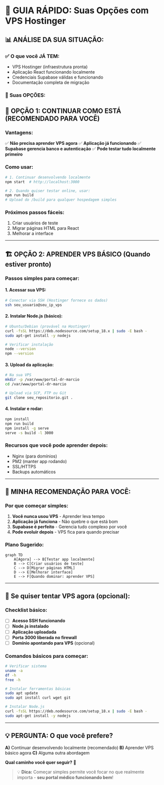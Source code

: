 # 🎯 GUIA RÁPIDO: Suas Opções com VPS Hostinger

## 📊 **ANÁLISE DA SUA SITUAÇÃO:**

### ✅ **O que você JÁ TEM:**
- VPS Hostinger (infraestrutura pronta)
- Aplicação React funcionando localmente
- Credenciais Supabase válidas e funcionando
- Documentação completa de migração

### 🤔 **Suas OPÇÕES:**

## 🚀 **OPÇÃO 1: CONTINUAR COMO ESTÁ (RECOMENDADO PARA VOCÊ)**

### **Vantagens:**
✅ **Não precisa aprender VPS agora**
✅ **Aplicação já funcionando**
✅ **Supabase gerencia banco e autenticação**
✅ **Pode testar tudo localmente primeiro**

### **Como usar:**
```bash
# 1. Continuar desenvolvendo localmente
npm start  # http://localhost:3000

# 2. Quando quiser testar online, usar:
npm run build
# Upload do /build para qualquer hospedagem simples
```

### **Próximos passos fáceis:**
1. Criar usuários de teste
2. Migrar páginas HTML para React
3. Melhorar a interface

---

## 🏗️ **OPÇÃO 2: APRENDER VPS BÁSICO (Quando estiver pronto)**

### **Passos simples para começar:**

#### **1. Acessar sua VPS:**
```bash
# Conectar via SSH (Hostinger fornece os dados)
ssh seu_usuario@seu_ip_vps
```

#### **2. Instalar Node.js (básico):**
```bash
# Ubuntu/Debian (provável na Hostinger)
curl -fsSL https://deb.nodesource.com/setup_18.x | sudo -E bash -
sudo apt-get install -y nodejs

# Verificar instalação
node --version
npm --version
```

#### **3. Upload da aplicação:**
```bash
# Na sua VPS
mkdir -p /var/www/portal-dr-marcio
cd /var/www/portal-dr-marcio

# Upload via SCP, FTP ou Git
git clone seu_repositorio.git .
```

#### **4. Instalar e rodar:**
```bash
npm install
npm run build
npm install -g serve
serve -s build -l 3000
```

### **Recursos que você pode aprender depois:**
- Nginx (para domínios)
- PM2 (manter app rodando)
- SSL/HTTPS
- Backups automáticos

---

## 🎯 **MINHA RECOMENDAÇÃO PARA VOCÊ:**

### **Por que começar simples:**
1. **Você nunca usou VPS** - Aprender leva tempo
2. **Aplicação já funciona** - Não quebre o que está bom
3. **Supabase é perfeito** - Gerencia tudo complexo por você
4. **Pode evoluir depois** - VPS fica para quando precisar

### **Plano Sugerido:**
```mermaid
graph TD
    A[Agora] --> B[Testar app localmente]
    B --> C[Criar usuários de teste]
    C --> D[Migrar páginas HTML]
    D --> E[Melhorar interface]
    E --> F[Quando dominar: aprender VPS]
```

---

## 🔧 **Se quiser tentar VPS agora (opcional):**

### **Checklist básico:**
- [ ] **Acesso SSH funcionando**
- [ ] **Node.js instalado**
- [ ] **Aplicação uploadada**
- [ ] **Porta 3000 liberada no firewall**
- [ ] **Domínio apontando para VPS** (opcional)

### **Comandos básicos para começar:**
```bash
# Verificar sistema
uname -a
df -h
free -h

# Instalar ferramentas básicas
sudo apt update
sudo apt install curl wget git

# Instalar Node.js
curl -fsSL https://deb.nodesource.com/setup_18.x | sudo -E bash -
sudo apt-get install -y nodejs
```

---

## 💡 **PERGUNTA: O que você prefere?**

**A)** Continuar desenvolvendo localmente (recomendado)
**B)** Aprender VPS básico agora
**C)** Alguma outra abordagem

**Qual caminho você quer seguir?** 🤔

> 💡 **Dica:** Começar simples permite você focar no que realmente importa - **seu portal médico funcionando bem**!
